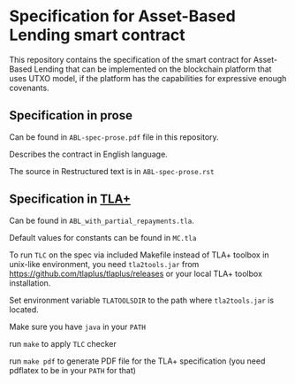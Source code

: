 # Specification for Asset-Based Lending smart contract

This repository contains the specification of the smart contract
for Asset-Based Lending that can be implemented on the blockchain
platform that uses UTXO model, if the platform has the capabilities
for expressive enough covenants.

## Specification in prose

Can be found in `ABL-spec-prose.pdf` file in this repository.

Describes the contract in English language.

The source in Restructured text is in `ABL-spec-prose.rst`

## Specification in [TLA+](http://lamport.azurewebsites.net/tla/tla.html)

Can be found in `ABL_with_partial_repayments.tla`.

Default values for constants can be found in `MC.tla`

To run `TLC` on the spec via included Makefile instead of
TLA+ toolbox in unix-like environment, you need `tla2tools.jar`
from https://github.com/tlaplus/tlaplus/releases or your local
TLA+ toolbox installation.

Set environment variable `TLATOOLSDIR` to the path where
`tla2tools.jar` is located.

Make sure you have `java` in your `PATH`

run `make` to apply `TLC` checker

run `make pdf` to generate PDF file for the TLA+ specification
(you need pdflatex to be in your `PATH` for that)


